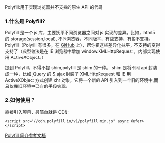 Polyfill:用于实现浏览器并不支持的原生 API 的代码

### 1.什么是 Polyfill?

Polyfill 是一个 js 库，主要抚平不同浏览器之间对 js 实现的差异。比如，html5 的 storage(session,local), 不同浏览器，不同版本，有些支持，有些不支持。Polyfill（Polyfill 有很多，在 [GitHub](https://github.com/Modernizr/Modernizr/wiki/HTML5-Cross-Browser-Polyfills) 上），帮你把这些差异化抹平，不支持的变得支持了（典型做法是在 IE 浏览器中增加 window.XMLHttpRequest ，内部实现使用 ActiveXObject。）

提到 Polyfill，不得不提 shim,polyfill 是 shim 的一种。
shim 是将不同 api 封装成一种，比如 jQuery 的 \$.ajax 封装了 XMLHttpRequest 和 IE 用 ActiveXObject 方式创建 xhr 对象。它将一个新的 API 引入到一个旧的环境中,而且仅靠旧环境中已有的手段实现。

### 2.如何使用？

直接引入项目，最简单就是 CDN:

```
<script src="//cdn.polyfill.io/v1/polyfill.min.js" async defer></script>
```

[Polyfill 简介参考文档](https://www.jianshu.com/p/7562b8b589f3)
